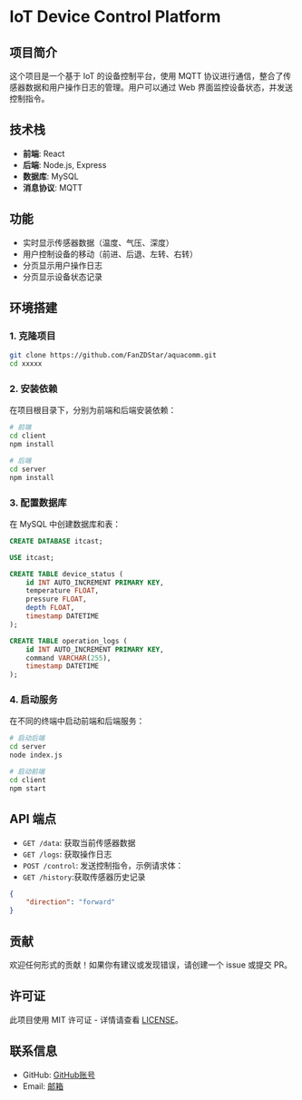 
# IoT Device Control Platform

## 项目简介
这个项目是一个基于 IoT 的设备控制平台，使用 MQTT 协议进行通信，整合了传感器数据和用户操作日志的管理。用户可以通过 Web 界面监控设备状态，并发送控制指令。

## 技术栈
- **前端**: React
- **后端**: Node.js, Express
- **数据库**: MySQL
- **消息协议**: MQTT

## 功能
- 实时显示传感器数据（温度、气压、深度）
- 用户控制设备的移动（前进、后退、左转、右转）
- 分页显示用户操作日志
- 分页显示设备状态记录

## 环境搭建

### 1. 克隆项目
```bash
git clone https://github.com/FanZDStar/aquacomm.git
cd xxxxx
```

### 2. 安装依赖
在项目根目录下，分别为前端和后端安装依赖：
```bash
# 前端
cd client
npm install

# 后端
cd server
npm install
```

### 3. 配置数据库
在 MySQL 中创建数据库和表：
```sql
CREATE DATABASE itcast;

USE itcast;

CREATE TABLE device_status (
    id INT AUTO_INCREMENT PRIMARY KEY,
    temperature FLOAT,
    pressure FLOAT,
    depth FLOAT,
    timestamp DATETIME
);

CREATE TABLE operation_logs (
    id INT AUTO_INCREMENT PRIMARY KEY,
    command VARCHAR(255),
    timestamp DATETIME
);

```

### 4. 启动服务
在不同的终端中启动前端和后端服务：
```bash
# 启动后端
cd server
node index.js

# 启动前端
cd client
npm start
```

## API 端点
- `GET /data`: 获取当前传感器数据
- `GET /logs`: 获取操作日志
- `POST /control`: 发送控制指令，示例请求体：
- `GET /history`:获取传感器历史记录
```json
{
    "direction": "forward"
}
```

## 贡献
欢迎任何形式的贡献！如果你有建议或发现错误，请创建一个 issue 或提交 PR。

## 许可证
此项目使用 MIT 许可证 - 详情请查看 [LICENSE](LICENSE)。

## 联系信息
- GitHub: [GitHub账号](https://github.com/FanZDStar)
- Email: [邮箱](junyanghudlut@gmail.com)
